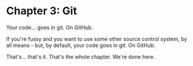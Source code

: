 # Chapter 3: Git

Your code... goes in git. On GitHub.

If you're fussy and you want to use some other source control system, by all means - but, by default, your code goes in git. On GitHub.

That's... that's it. That's the whole chapter. We're done here.

